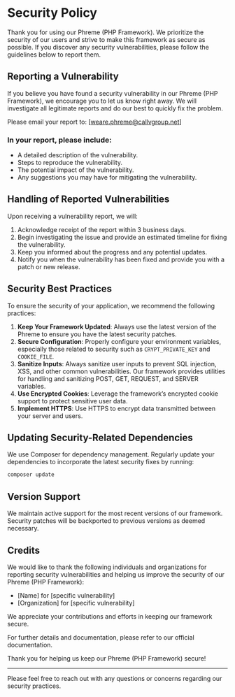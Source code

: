 # Security Policy

Thank you for using our Phreme (PHP Framework). We prioritize the security of our users and strive to make this framework as secure as possible. If you discover any security vulnerabilities, please follow the guidelines below to report them.

## Reporting a Vulnerability

If you believe you have found a security vulnerability in our Phreme (PHP Framework), we encourage you to let us know right away. We will investigate all legitimate reports and do our best to quickly fix the problem.

Please email your report to: [weare.phreme@callvgroup.net]

### In your report, please include:

- A detailed description of the vulnerability.
- Steps to reproduce the vulnerability.
- The potential impact of the vulnerability.
- Any suggestions you may have for mitigating the vulnerability.

## Handling of Reported Vulnerabilities

Upon receiving a vulnerability report, we will:

1. Acknowledge receipt of the report within 3 business days.
2. Begin investigating the issue and provide an estimated timeline for fixing the vulnerability.
3. Keep you informed about the progress and any potential updates.
4. Notify you when the vulnerability has been fixed and provide you with a patch or new release.

## Security Best Practices

To ensure the security of your application, we recommend the following practices:

1. **Keep Your Framework Updated**: Always use the latest version of the Phreme to ensure you have the latest security patches.
2. **Secure Configuration**: Properly configure your environment variables, especially those related to security such as `CRYPT_PRIVATE_KEY` and `COOKIE_FILE`.
3. **Sanitize Inputs**: Always sanitize user inputs to prevent SQL injection, XSS, and other common vulnerabilities. Our framework provides utilities for handling and sanitizing POST, GET, REQUEST, and SERVER variables.
4. **Use Encrypted Cookies**: Leverage the framework’s encrypted cookie support to protect sensitive user data.
5. **Implement HTTPS**: Use HTTPS to encrypt data transmitted between your server and users.

## Updating Security-Related Dependencies

We use Composer for dependency management. Regularly update your dependencies to incorporate the latest security fixes by running:

```bash
composer update
```

## Version Support

We maintain active support for the most recent versions of our framework. Security patches will be backported to previous versions as deemed necessary.

## Credits

We would like to thank the following individuals and organizations for reporting security vulnerabilities and helping us improve the security of our Phreme (PHP Framework):

- [Name] for [specific vulnerability]
- [Organization] for [specific vulnerability]

We appreciate your contributions and efforts in keeping our framework secure.

For further details and documentation, please refer to our official documentation.

Thank you for helping us keep our Phreme (PHP Framework) secure!

---

Please feel free to reach out with any questions or concerns regarding our security practices.
